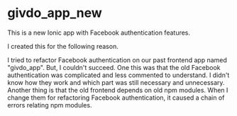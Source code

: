 # givdo_app_new

This is a new Ionic app with Facebook authentication features.

I created this for the following reason.

I tried to refactor Facebook authentication on our past frontend app named "givdo_app". 
But, I couldn't succeed. One this was that the old Facebook authentication was complicated 
and less commented to understand. I didn't know how they work and which part was still necessary
and unnecessary. Another thing is that the old frontend depends on old npm modules. When I change them
for refactoring Facebook authentication, it caused a chain of errors relating npm modules. 

